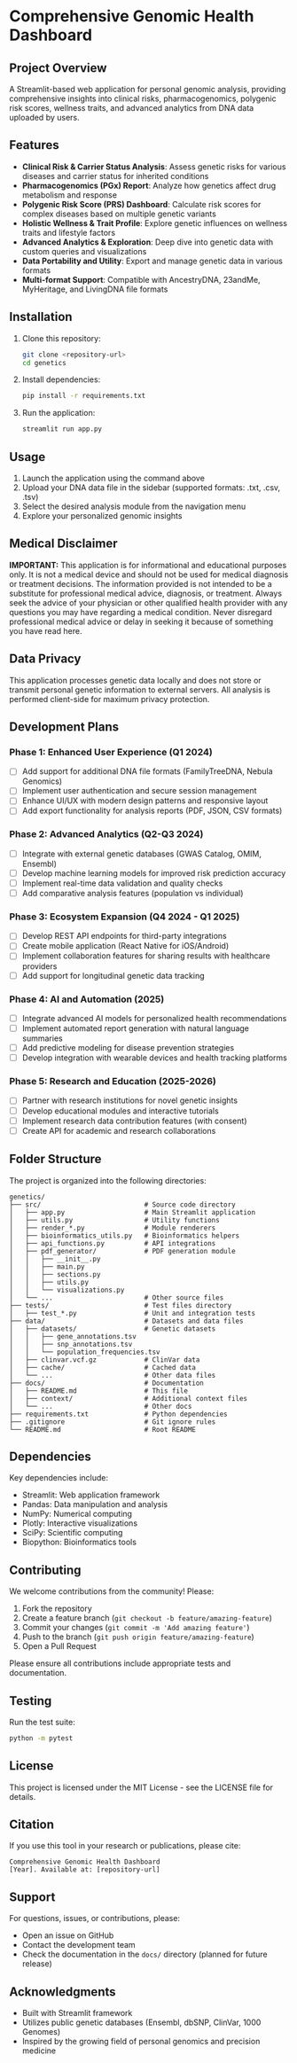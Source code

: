 # Comprehensive Genomic Health Dashboard

## Project Overview

A Streamlit-based web application for personal genomic analysis, providing comprehensive insights into clinical risks, pharmacogenomics, polygenic risk scores, wellness traits, and advanced analytics from DNA data uploaded by users.

## Features

- **Clinical Risk & Carrier Status Analysis**: Assess genetic risks for various diseases and carrier status for inherited conditions
- **Pharmacogenomics (PGx) Report**: Analyze how genetics affect drug metabolism and response
- **Polygenic Risk Score (PRS) Dashboard**: Calculate risk scores for complex diseases based on multiple genetic variants
- **Holistic Wellness & Trait Profile**: Explore genetic influences on wellness traits and lifestyle factors
- **Advanced Analytics & Exploration**: Deep dive into genetic data with custom queries and visualizations
- **Data Portability and Utility**: Export and manage genetic data in various formats
- **Multi-format Support**: Compatible with AncestryDNA, 23andMe, MyHeritage, and LivingDNA file formats

## Installation

1. Clone this repository:
    ```bash
    git clone <repository-url>
    cd genetics
    ```

2. Install dependencies:
    ```bash
    pip install -r requirements.txt
    ```

3. Run the application:
    ```bash
    streamlit run app.py
    ```

## Usage

1. Launch the application using the command above
2. Upload your DNA data file in the sidebar (supported formats: .txt, .csv, .tsv)
3. Select the desired analysis module from the navigation menu
4. Explore your personalized genomic insights

## Medical Disclaimer

**IMPORTANT:** This application is for informational and educational purposes only. It is not a medical device and should not be used for medical diagnosis or treatment decisions. The information provided is not intended to be a substitute for professional medical advice, diagnosis, or treatment. Always seek the advice of your physician or other qualified health provider with any questions you may have regarding a medical condition. Never disregard professional medical advice or delay in seeking it because of something you have read here.

## Data Privacy

This application processes genetic data locally and does not store or transmit personal genetic information to external servers. All analysis is performed client-side for maximum privacy protection.

## Development Plans

### Phase 1: Enhanced User Experience (Q1 2024)
- [ ] Add support for additional DNA file formats (FamilyTreeDNA, Nebula Genomics)
- [ ] Implement user authentication and secure session management
- [ ] Enhance UI/UX with modern design patterns and responsive layout
- [ ] Add export functionality for analysis reports (PDF, JSON, CSV formats)

### Phase 2: Advanced Analytics (Q2-Q3 2024)
- [ ] Integrate with external genetic databases (GWAS Catalog, OMIM, Ensembl)
- [ ] Develop machine learning models for improved risk prediction accuracy
- [ ] Implement real-time data validation and quality checks
- [ ] Add comparative analysis features (population vs individual)

### Phase 3: Ecosystem Expansion (Q4 2024 - Q1 2025)
- [ ] Develop REST API endpoints for third-party integrations
- [ ] Create mobile application (React Native for iOS/Android)
- [ ] Implement collaboration features for sharing results with healthcare providers
- [ ] Add support for longitudinal genetic data tracking

### Phase 4: AI and Automation (2025)
- [ ] Integrate advanced AI models for personalized health recommendations
- [ ] Implement automated report generation with natural language summaries
- [ ] Add predictive modeling for disease prevention strategies
- [ ] Develop integration with wearable devices and health tracking platforms

### Phase 5: Research and Education (2025-2026)
- [ ] Partner with research institutions for novel genetic insights
- [ ] Develop educational modules and interactive tutorials
- [ ] Implement research data contribution features (with consent)
- [ ] Create API for academic and research collaborations

## Folder Structure

The project is organized into the following directories:

```
genetics/
├── src/                          # Source code directory
│   ├── app.py                    # Main Streamlit application
│   ├── utils.py                  # Utility functions
│   ├── render_*.py               # Module renderers
│   ├── bioinformatics_utils.py   # Bioinformatics helpers
│   ├── api_functions.py          # API integrations
│   ├── pdf_generator/            # PDF generation module
│   │   ├── __init__.py
│   │   ├── main.py
│   │   ├── sections.py
│   │   ├── utils.py
│   │   └── visualizations.py
│   └── ...                       # Other source files
├── tests/                        # Test files directory
│   ├── test_*.py                 # Unit and integration tests
├── data/                         # Datasets and data files
│   ├── datasets/                 # Genetic datasets
│   │   ├── gene_annotations.tsv
│   │   ├── snp_annotations.tsv
│   │   └── population_frequencies.tsv
│   ├── clinvar.vcf.gz            # ClinVar data
│   ├── cache/                    # Cached data
│   └── ...                       # Other data files
├── docs/                         # Documentation
│   ├── README.md                 # This file
│   ├── context/                  # Additional context files
│   └── ...                       # Other docs
├── requirements.txt              # Python dependencies
├── .gitignore                    # Git ignore rules
└── README.md                     # Root README
```

## Dependencies

Key dependencies include:
- Streamlit: Web application framework
- Pandas: Data manipulation and analysis
- NumPy: Numerical computing
- Plotly: Interactive visualizations
- SciPy: Scientific computing
- Biopython: Bioinformatics tools

## Contributing

We welcome contributions from the community! Please:

1. Fork the repository
2. Create a feature branch (`git checkout -b feature/amazing-feature`)
3. Commit your changes (`git commit -m 'Add amazing feature'`)
4. Push to the branch (`git push origin feature/amazing-feature`)
5. Open a Pull Request

Please ensure all contributions include appropriate tests and documentation.

## Testing

Run the test suite:
```bash
python -m pytest
```

## License

This project is licensed under the MIT License - see the LICENSE file for details.

## Citation

If you use this tool in your research or publications, please cite:

```
Comprehensive Genomic Health Dashboard
[Year]. Available at: [repository-url]
```

## Support

For questions, issues, or contributions, please:
- Open an issue on GitHub
- Contact the development team
- Check the documentation in the `docs/` directory (planned for future release)

## Acknowledgments

- Built with Streamlit framework
- Utilizes public genetic databases (Ensembl, dbSNP, ClinVar, 1000 Genomes)
- Inspired by the growing field of personal genomics and precision medicine